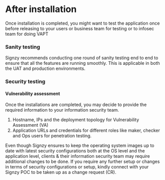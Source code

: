 # After installation

Once installation is completed, you might want to test the application once before releasing to your users or business team for testing or to infosec team for doing VAPT

### Sanity testing <a href="#h.tpdp11i1zwqk" id="h.tpdp11i1zwqk"></a>

Signzy recommends conducting one round of sanity testing end to end to ensure that all the features are running smoothly. This is applicable in both the UAT and production environments.

### Security testing <a href="#h.ps702u5r9y12" id="h.ps702u5r9y12"></a>

#### Vulnerability assessment <a href="#h.w9le43oxo92e" id="h.w9le43oxo92e"></a>

Once the installations are completed, you may decide to provide the required information to your information security team.

1. Hostname, IPs and the deployment topology for Vulnerability Assessment (VA)
2. Application URLs and credentials for different roles like maker, checker and Ops users for penetration testing.

Even though Signzy ensures to keep the operating system images up to date with latest security configurations both at the OS level and the application level, clients & their information security team may require additional changes to be done. If you require any further setup or changes in terms of security configurations or setup, kindly connect with your Signzy POC to be taken up as a change request (CR).
